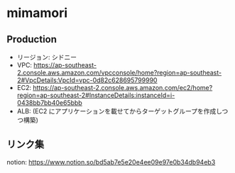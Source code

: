 # mimamori

## Production

- リージョン: シドニー
- VPC: https://ap-southeast-2.console.aws.amazon.com/vpcconsole/home?region=ap-southeast-2#VpcDetails:VpcId=vpc-0d82c628695799990
- EC2: https://ap-southeast-2.console.aws.amazon.com/ec2/home?region=ap-southeast-2#InstanceDetails:instanceId=i-0438bb7bb40e65bbb
- ALB: (EC2 にアプリケーションを載せてからターゲットグループを作成しつつ構築)

## リンク集

notion: https://www.notion.so/bd5ab7e5e20e4ee09e97e0b34db94eb3
